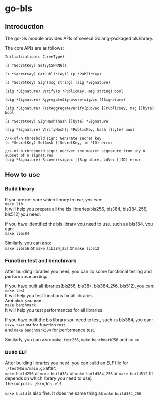 # go-bls
## Introduction
The go-bls module provides APIs of several Golang-packaged bls library.

The core APIs are as follows:
```
Initialization(c CurveType)

(s *SecretKey) SetByCSPRNG()

(s *SecretKey) GetPublicKey() (p *PublicKey)

(s *SecretKey) Sign(msg string) (sig *Signature)

(sig *Signature) Verify(p *PublicKey, msg string) bool

(sig *Signature) AggregateSignature(sigVec []Signature)

(sig *Signature) FastAggregateVerify(pubVec []PublicKey, msg []byte) bool

(s *SecretKey) SignHash(hash []byte) *Signature

(sig *Signature) VerifyHash(p *PublicKey, hash []byte) bool

//k-of-n threshold sign: Generate secret key
(s *SecretKey) Set(msk []SecretKey, id *ID) error

//k-of-n threshold sign: Recover the master signature from any k subset of n signatures
(sig *Signature) Recover(sigVec []Signature, idVec []ID) error
```
## How to use
### Build library
If you are not sure which library to use, you can:  
`make lib`  
It will help you prepare all the bls libraries(bls256, bls384, bls384_256, bls512) you need.

If you have identified the bls library you need to use, such as bls384, you can:  
`make lib384`

Similarly, you can also:  
`make lib256` or `make lib384_256` or `make lib512`

### Function test and benchmark
After building libraries you need, you can do some functional testing and performance testing.

If you have built all libraries(bls256, bls384, bls384_256, bls512), you can:  
`make test`  
It will help you test functions for all libraries.  
And also, you can:  
`make benchmark`  
It will help you test performances for all libraries.

If you have built the bls library you need to test, such as bls384, you can:  
`make test384` for function test  
and `make benchmark384` for performance test.

Similarly, you can also: `make test256`, `make benchmark256` and so on.

### Build ELF
After building libraries you need, you can build an ELF file for `./testMain/main.go` after:  
`make build256` or `make build384` or `make build384_256` or `make build512` (It depends on which library you need to use).  
The output is `./bin/bls.elf`.

`make build` is also fine. It does the same thing as `make build384_256`